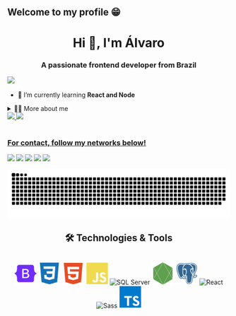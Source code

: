 ## Welcome to my profile 😁

<h1 align="center">Hi 👋, I'm Álvaro</h1>
<h3 align="center">A passionate frontend developer from Brazil</h3>

<!--divisor-->
<img src="https://user-images.githubusercontent.com/73097560/115834477-dbab4500-a447-11eb-908a-139a6edaec5c.gif">

<br>

- 🌱 I’m currently learning **React and Node**

 <details>
 <summary>👨‍💻 More about me</summary>
  - I'm a budding front-end developer. My passion is transforming ideas into interactive and visually appealing interfaces. I'm looking for my first opportunity in the area.
  - I have a degree in Systems Analysis and Development, and I have currently started a programming course to learn and improve my knowledge. I am studying some of the main technologies on the front that will raise my level of knowledge to effectively work in the area.
 
  - I love turning designs into clean, functional code. My playground includes HTML5, CSS3, JavaScript, React and TypeScript.

  - I'm diving into the world of React and exploring the Context API to create dynamic and scalable web applications.

  - I create layouts that adapt perfectly to different devices, ensuring a consistent and responsive experience for users.

 </details>

 <div>
   <a href="https://github.com/alvaro-asouza">
   <img height="180em" src="https://github-readme-stats.vercel.app/api?username=alvaro-asouza&show_icons=true&theme=tokyonight&include_all_commits=true&count_private=true"/>
   <img height="180em" src="https://github-readme-stats.vercel.app/api/top-langs/?username=alvaro-asouza&layout=compact&langs_count=6&theme=tokyonight"/>
</div>
 
<br>
 
### For contact, follow my networks below!
 
<div> 
  <a href="" target="_blank"><img src="https://img.shields.io/badge/YouTube-FF0000?style=for-the-badge&logo=youtube&logoColor=white" target="_blank"></a>
  <a href="" target="_blank"><img src="https://img.shields.io/badge/-Instagram-%23E4405F?style=for-the-badge&logo=instagram&logoColor=white" target="_blank"></a>
 <a href="" target="_blank"><img src="https://img.shields.io/badge/Discord-7289DA?style=for-the-badge&logo=discord&logoColor=white" target="_blank"></a> 
  <a href = ""><img src="https://img.shields.io/badge/-Gmail-%23333?style=for-the-badge&logo=gmail&logoColor=white" target="_blank"></a>
  <a href="" target="_blank"><img src="https://img.shields.io/badge/-LinkedIn-%230077B5?style=for-the-badge&logo=linkedin&logoColor=white" target="_blank"></a>
</div>

![snake gif](https://github.com/alvaro-asouza/alvaro-asouza/blob/output/github-contribution-grid-snake.svg)

<div align="center">
  <h2>🛠️ Technologies & Tools</h2>
  <div style="display: inline_block"><br>
    <img alt="Bootstrap" height="50" width="50" src="https://raw.githubusercontent.com/devicons/devicon/master/icons/bootstrap/bootstrap-plain.svg">
    <img alt="CSS3" height="50" width="50" src="https://raw.githubusercontent.com/devicons/devicon/master/icons/css3/css3-plain.svg">
    <img alt="HTML5" height="50" width="50" src="https://raw.githubusercontent.com/devicons/devicon/master/icons/html5/html5-plain.svg">
    <img alt="JavaScript" height="50" width="50" src="https://raw.githubusercontent.com/devicons/devicon/master/icons/javascript/javascript-plain.svg">
    <img alt="SQL Server" height="50" width="50" src="https://www.svgrepo.com/show/303229/microsoft-sql-server-logo.svg">
    <img alt="NodeJS" height="50" width="50" src="https://raw.githubusercontent.com/devicons/devicon/master/icons/nodejs/nodejs-plain.svg">
    <img alt="PostgreSQL" height="50" width="50" src="https://raw.githubusercontent.com/devicons/devicon/master/icons/postgresql/postgresql-plain.svg">
    <img alt="React" height="50" width="50" src="https://raw.githubusercontent.com/devicons/devicon/master/icons/react/react-plain.svg">
    <img alt="Sass" height="50" width="50" src="https://raw.githubusercontent.com/devicons/devicon/master/icons/sass/sass-plain.svg">
    <img alt="TypeScript" height="50" width="50" src="https://raw.githubusercontent.com/devicons/devicon/master/icons/typescript/typescript-plain.svg">
  </div>
</div>
